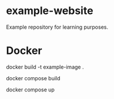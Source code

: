 # example-website
Example repository for learning purposes.

# Docker
docker build -t example-image .

docker compose build 

docker compose up
